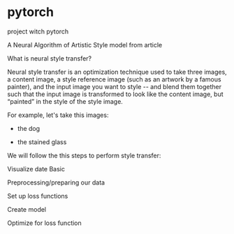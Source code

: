 # pytorch

project witch pytorch

A Neural Algorithm of Artistic Style model from article 

What is neural style transfer?

Neural style transfer is an optimization technique used to take three images, a content image, a style reference image (such as an artwork by a famous painter), and the input image you want to style -- and blend them together such that the input image is transformed to look like the content image, but “painted” in the style of the style image.

For example, let's take this images:

- the dog

- the stained glass

We will follow the this steps to perform style transfer:

Visualize date Basic 

Preprocessing/preparing our data 

Set up loss functions 

Create model 

Optimize for loss function

